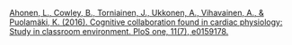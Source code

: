 
[Ahonen, L., Cowley, B., Torniainen, J., Ukkonen, A., Vihavainen, A., & Puolamäki, K. (2016). Cognitive collaboration found in cardiac physiology: Study in classroom environment. PloS one, 11(7), e0159178.](https://journals.plos.org/plosone/article?id=10.1371/journal.pone.0159178)